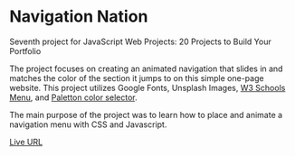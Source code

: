 # Navigation Nation
Seventh project for JavaScript Web Projects: 20 Projects to Build Your Portfolio

The project focuses on creating an animated navigation that slides in and matches the color of the section it jumps to on this simple one-page website. This project utilizes Google Fonts, Unsplash Images, [W3 Schools Menu](https://www.w3schools.com/howto/howto_css_menu_icon.asp), and [Paletton color selector](https://paletton.com/).

The main purpose of the project was to learn how to place and animate a navigation menu with CSS and Javascript.

[Live URL](https://laurana88.github.io/navigation-nation/)